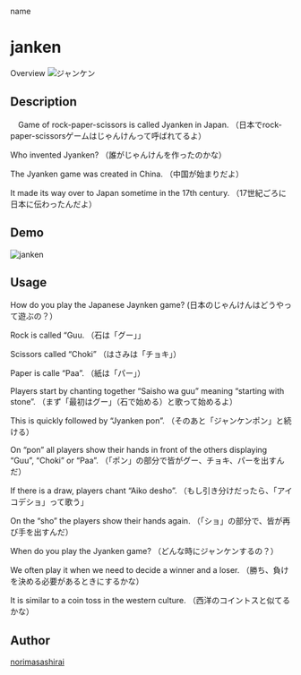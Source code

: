 name
# janken
Overview
 ![ジャンケン](https://user-images.githubusercontent.com/66149009/87239535-21fc5e00-c44b-11ea-82e7-fc66f04c11fa.jpeg)

## Description
　Game of rock-paper-scissors is called Jyanken in Japan.
（日本でrock-paper-scissorsゲームはじゃんけんって呼ばれてるよ）

Who invented Jyanken?
（誰がじゃんけんを作ったのかな）

The Jyanken game was created in China.
（中国が始まりだよ）

It made its way over to Japan sometime in the 17th century.
（17世紀ごろに日本に伝わったんだよ）

## Demo
 ![janken](https://user-images.githubusercontent.com/66149009/87239793-0ba3d180-c44e-11ea-92ae-e9c8dc908255.gif)

## Usage
How do you play the Japanese Jaynken game?
(日本のじゃんけんはどうやって遊ぶの？）

Rock is called “Guu.
（石は「グー」」

Scissors called “Choki”
（はさみは「チョキ」）

Paper is calle “Paa”.
（紙は「パー」）

Players start by chanting together “Saisho wa guu” meaning “starting with stone”.
（まず「最初はグー」（石で始める）と歌って始めるよ）

This is quickly followed by “Jyanken pon”.
（そのあと「ジャンケンポン」と続ける）

On “pon” all players show their hands in front of the others displaying “Guu”, “Choki” or “Paa”.
（「ポン」の部分で皆がグー、チョキ、パーを出すんだ）

If there is a draw, players chant “Aiko desho”.
（もし引き分けだったら、「アイコデショ」って歌う」

On the “sho” the players show their hands again.
（「ショ」の部分で、皆が再び手を出すんだ）

When do you play the Jyanken game?
（どんな時にジャンケンするの？）

We often play it when we need to decide a winner and a loser.
（勝ち、負けを決める必要があるときにするかな）

It is similar to a coin toss in the western culture.
（西洋のコイントスと似てるかな）

## Author
[norimasashirai](https://github.com/norimasashirai)


